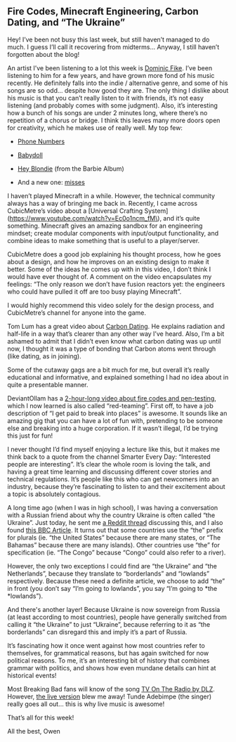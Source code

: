 
## Fire Codes, Minecraft Engineering, Carbon Dating, and “The Ukraine”

Hey! I’ve been not busy this last week, but still haven’t managed to do much. I guess I’ll call it recovering from midterms… Anyway, I still haven’t forgotten about the blog!

An artist I’ve been listening to a lot this week is [Dominic Fike](https://open.spotify.com/artist/6USv9qhCn6zfxlBQIYJ9qs?si=zTQIYV_zRkm-QWBkN5UmgQ). I’ve been listening to him for a few years, and have grown more fond of his music recently. He definitely falls into the indie / alternative genre, and some of his songs are so odd… despite how good they are. The only thing I dislike about his music is that you can’t really listen to it with friends, it’s not easy listening (and probably comes with some judgment). Also, it’s interesting how a bunch of his songs are under 2 minutes long, where there’s no repetition of a chorus or bridge. I think this leaves many more doors open for creativity, which he makes use of really well. My top few:

* [Phone Numbers](https://open.spotify.com/track/3f9Mzvd3URfbbIJBX4pz9Z?si=494d9c6a2c4e4b87)

* [Babydoll](https://open.spotify.com/track/7yNf9YjeO5JXUE3JEBgnYc?si=2c33fb44d2744676)

* [Hey Blondie](https://open.spotify.com/track/0hABacr1yTSleOlPKpIWBb?si=6d9ac6dd2fc64a92) (from the Barbie Album)

* And a new one: [misses](https://open.spotify.com/track/6WTFHKrnZpwEBLRS10Ylqs?si=2eefab10bb444eb4)

I haven’t played Minecraft in a while. However, the technical community always has a way of bringing me back in. Recently, I came across CubicMetre’s video about a [Universal Crafting System](https://www.youtube.com/watch?v=Ec0o1ncm_fM\), and it’s quite something. Minecraft gives an amazing sandbox for an engineering mindset; create modular components with input/output functionality, and combine ideas to make something that is useful to a player/server.

CubicMetre does a good job explaining his thought process, how he goes about a design, and how he improves on an existing design to make it better. Some of the ideas he comes up with in this video, I don’t think I would have ever thought of. A comment on the video encapsulates my feelings: “The only reason we don’t have fusion reactors yet: the engineers who could have pulled it off are too busy playing Minecraft”.

I would highly recommend this video solely for the design process, and CubicMetre’s channel for anyone into the game.

Tom Lum has a great video about [Carbon Dating](https://www.youtube.com/watch?v=XN758QmTus0). He explains radiation and half-life in a way that’s clearer than any other way I’ve heard. Also, I’m a bit ashamed to admit that I didn’t even know what carbon dating was up until now, I thought it was a type of bonding that Carbon atoms went through (like dating, as in joining).

Some of the cutaway gags are a bit much for me, but overall it’s really educational and informative, and explained something I had no idea about in quite a presentable manner.

DeviantOllam has a [2-hour-long video about fire codes and pen-testing](https://www.youtube.com/watch?v=CtHpiNBzPsk), which I now learned is also called “red-teaming”. First off, to have a job description of “I get paid to break into places” is awesome. It sounds like an amazing gig that you can have a lot of fun with, pretending to be someone else and breaking into a huge corporation. If it wasn’t illegal, I’d be trying this just for fun!

I never thought I’d find myself enjoying a lecture like this, but it makes me think back to a quote from the channel Smarter Every Day: “Interested people are interesting”. It’s clear the whole room is loving the talk, and having a great time learning and discussing different cover stories and technical regulations. It’s people like this who can get newcomers into an industry, because they’re fascinating to listen to and their excitement about a topic is absolutely contagious.

A long time ago (when I was in high school), I was having a conversation with a Russian friend about why the country Ukraine is often called “the Ukraine”. Just today, he sent me [a Reddit thread](https://www.reddit.com/r/AskHistory/comments/17pclif/why_do_some_countries_have_the_in_front_of_their/) discussing this, and I also found [this BBC Article](https://www.bbc.com/news/magazine-18233844). It turns out that some countries use the “the” prefix for plurals (ie. “the United States” because there are many states, or “The Bahamas” because there are many islands). Other countries use “the” for specification (ie. “The Congo” because “Congo” could also refer to a river).

However, the only two exceptions I could find are “the Ukraine” and “the Netherlands”, because they translate to “borderlands” and “lowlands” respectively. Because these need a definite article, we choose to add “the” in front (you don’t say “I’m going to lowlands”, you say “I’m going to *the *lowlands”).

And there's another layer! Because Ukraine is now sovereign from Russia (at least according to most countries), people have generally switched from calling it “the Ukraine” to just “Ukraine”, because referring to it as “the borderlands” can disregard this and imply it’s a part of Russia.

It’s fascinating how it once went against how most countries refer to themselves, for grammatical reasons, but has again switched for now political reasons. To me, it’s an interesting bit of history that combines grammar with politics, and shows how even mundane details can hint at historical events!

Most Breaking Bad fans will know of the song [TV On The Radio by DLZ](https://open.spotify.com/track/6La3P2zp9KaW1d35hwm0Xh?si=4a2d299d2d5b4bd5). However, [the live version](https://www.youtube.com/watch?v=8WGyq7mUZA0) blew me away! Tunde Adebimpe (the singer) really goes all out… this is why live music is awesome!

That’s all for this week!

All the best,
Owen
